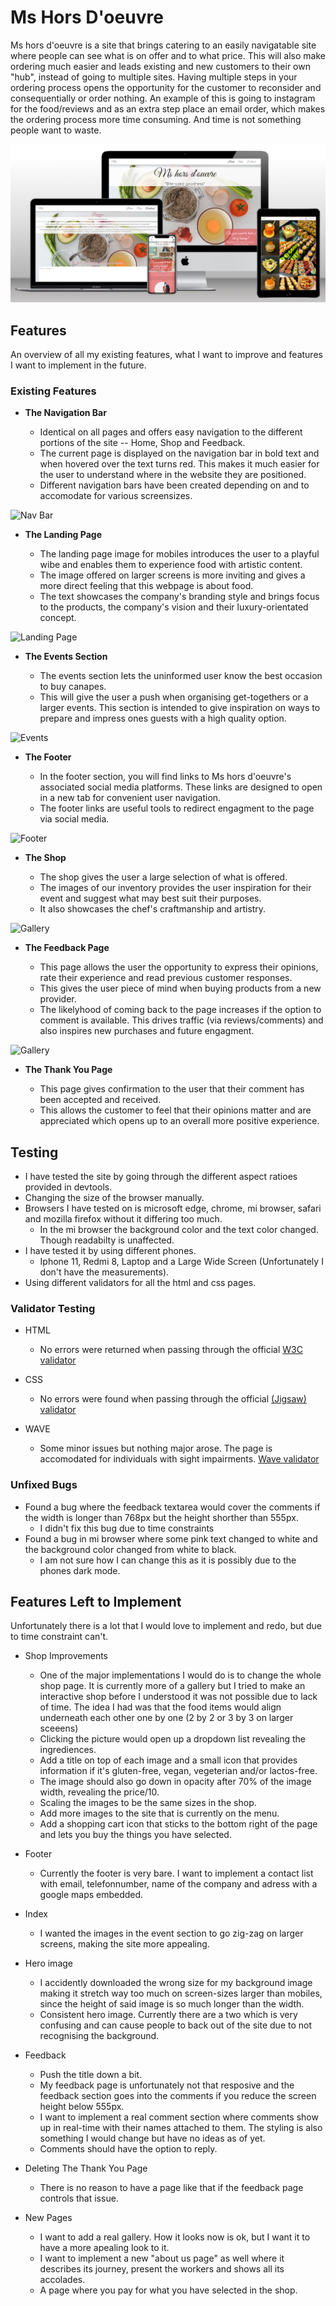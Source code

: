 # Ms Hors D'oeuvre

Ms hors d'oeuvre is a site that brings catering to an easily navigatable site where people can see 
what is on offer and to what price. This will also make ordering much easier and leads existing and new customers to their own "hub", instead of going to multiple sites. Having multiple steps in your ordering process opens the opportunity for the customer to reconsider and consequentially or order nothing. An example of this is going to instagram for the food/reviews and as an extra step place an email order, which makes the ordering process more time consuming. And time is not something people want to waste.

![Responsive Mockup](https://github.com/iiJozza/Canapes-shop/blob/main/assets/Images-readme/readme-mockup.png)

## Features

An overview of all my existing features, what I want to improve and features I want to implement in the future.

### Existing Features

- __The Navigation Bar__

  - Identical on all pages and offers  easy navigation to the different portions of the site -- Home, Shop and Feedback.
  - The current page is displayed on the navigation bar in bold text and when hovered over the text turns red. This makes it much easier for the user to understand where in the website they are positioned.
  - Different navigation bars have been created depending on and to accomodate for various screensizes.

![Nav Bar](https://imgur.com/a/P89NW61)

- __The Landing Page__

  - The landing page image for mobiles introduces the user to a playful wibe and enables them to experience food with artistic content.  
  - The image offered on larger screens is more inviting and gives a more direct feeling that this webpage is about food.
  - The text showcases the company's branding style and brings focus to the products, the company's vision and their luxury-orientated concept.


![Landing Page](https://imgur.com/a/4ZK0g5v)

- __The Events Section__

  - The events section lets the uninformed user know the best occasion to buy canapes.
  - This will give the user a push when organising get-togethers or a larger events. This section is intended to give inspiration on ways to prepare and impress ones guests with a high quality option.

![Events](https://github.com/lucyrush/readme-template/blob/master/media/love_running_times.png)

- __The Footer__

  - In the footer section, you will find links to Ms hors d'oeuvre's associated social media platforms. These links are designed to open in a new tab for convenient user navigation.
  - The footer links are useful tools to redirect engagment to the page via social media. 

![Footer](https://github.com/lucyrush/readme-template/blob/master/media/love_running_footer.png)

- __The Shop__

  - The shop gives the user a large selection of what is offered. 
  - The images of our inventory provides the user inspiration for their event and suggest what may best suit their purposes.
  - It also showcases the chef's craftmanship and artistry. 

![Gallery](https://github.com/lucyrush/readme-template/blob/master/media/love_running_gallery.png)

- __The Feedback Page__

  - This page allows the user the opportunity to express their opinions, rate their experience and read previous customer responses.
  - This gives the user piece of mind when buying products from a new provider.
  - The likelyhood of coming back to the page increases if the option to comment is available. This drives traffic (via reviews/comments) and also inspires new purchases and future engagment.

![Gallery](https://github.com/lucyrush/readme-template/blob/master/media/love_running_gallery.png)

- __The Thank You Page__

  - This page gives confirmation to the user that their comment has been accepted and received.
  - This allows the customer to feel that their opinions matter and are appreciated which opens up to an overall more positive experience.


## Testing

- I have tested the site by going through the different aspect ratioes provided in devtools.
- Changing the size of the browser manually.
- Browsers I have tested on is microsoft edge, chrome, mi browser, safari and mozilla firefox without it differing too much.
  - In the mi browser the background color and the text color changed. Though readabilty is unaffected.
- I have tested it by using different phones.
  - Iphone 11, Redmi 8, Laptop and a Large Wide Screen (Unfortunately I don't have the measurements).  
- Using different validators for all the html and css pages.

### Validator Testing

- HTML
  - No errors were returned when passing through the official [W3C validator](https://validator.w3.org/nu/?doc=https%3A%2F%2Fiijozza.github.io%2FCanapes-shop%2F)

- CSS
  - No errors were found when passing through the official [(Jigsaw) validator](https://jigsaw.w3.org/css-validator/validator?uri=https%3A%2F%2Fvalidator.w3.org%2Fnu%2F%3Fdoc%3Dhttps%253A%252F%252Fcode-institute-org.github.io%252Flove-running-2.0%252Findex.html&profile=css3svg&usermedium=all&warning=1&vextwarning=&lang=en#css)

- WAVE
  - Some minor issues but nothing major arose. The page is accomodated for individuals with sight impairments. [Wave validator](https://wave.webaim.org/report#/https://iijozza.github.io/Canapes-shop)

### Unfixed Bugs

- Found a bug where the feedback textarea would cover the comments if the width is longer than 768px but the height shorther than 555px.
  - I didn't fix this bug due to time constraints
- Found a bug in mi browser where some pink text changed to white and the background color changed from white to black.
  - I am not sure how I can change this as it is possibly due to the phones dark mode.

## Features Left to Implement

Unfortunately there is a lot that I would love to implement and redo, but due to time constraint can't. 

- Shop Improvements
  - One of the major implementations I would do is to change the whole shop page. It is currently more of a gallery but I tried to make an interactive shop before I understood it was not possible due to lack of time. The idea I had was that the food items would align underneath each other one by one (2 by 2 or 3 by 3 on larger sceeens)
  - Clicking the picture would open up a dropdown list revealing the ingrediences.
  - Add a title on top of each image and a small icon that provides information if it's gluten-free, vegan, vegeterian and/or lactos-free. 
  - The image should also go down in opacity after 70% of the image width, revealing the price/10. 
  - Scaling the images to be the same sizes in the shop.
  - Add more images to the site that is currently on the menu. 
  - Add a shopping cart icon that sticks to the bottom right of the page and lets you buy the things you have selected.

- Footer
  - Currently the footer is very bare. I want to implement a contact list with email, telefonnumber, name of the company and adress with a google maps embedded. 

- Index
  - I wanted the images in the event section to go zig-zag on larger screens, making the site more appealing.
  
- Hero image
  - I accidently downloaded the wrong size for my background image making it stretch way too much on screen-sizes larger than mobiles, since the height of said image is so much longer than the width.
  - Consistent hero image. Currently there are a two which is very confusing and can cause people to back out of the site due to not recognising the background.

- Feedback
  - Push the title down a bit. 
  - My feedback page is unfortunately not that resposive and the feedback section goes into the comments if you reduce the screen height below 555px. 
  - I want to implement a real comment section where comments show up in real-time with their names attached to them. The styling is also something I would change but have no ideas as of yet.
  - Comments should have the option to reply. 

- Deleting The Thank You Page
  - There is no reason to have a page like that if the feedback page controls that issue.

- New Pages
  - I want to add a real gallery. How it looks now is ok, but I want it to have a more apealing look to it.
  - I want to implement a new "about us page" as well where it describes its journey, present the workers and shows all its accolades.
  - A page where you pay for what you have selected in the shop.

